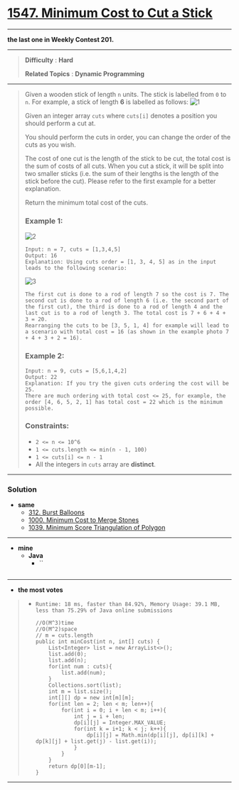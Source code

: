 # [1547. Minimum Cost to Cut a Stick](https://leetcode.com/problems/minimum-cost-to-cut-a-stick/)

---

**the last one in Weekly Contest 201.**

---

> **Difficulty** : **Hard**
>
> **Related Topics** : **Dynamic Programming**

---

> Given a wooden stick of length `n` units. The stick is labelled from `0` to `n`. For example, a stick of length **6** is labelled as follows:
> ![1](https://assets.leetcode.com/uploads/2020/07/21/statement.jpg)
>
> Given an integer array `cuts` where `cuts[i]` denotes a position you should perform a cut at.
>
> You should perform the cuts in order, you can change the order of the cuts as you wish.
>
> The cost of one cut is the length of the stick to be cut, the total cost is the sum of costs of all cuts. When you cut a stick, it will be split into two smaller sticks (i.e. the sum of their lengths is the length of the stick before the cut). Please refer to the first example for a better explanation.
>
> Return the minimum total cost of the cuts.
>
>
>
> ### Example 1:
> ![2](https://assets.leetcode.com/uploads/2020/07/23/e1.jpg)
> ```
> Input: n = 7, cuts = [1,3,4,5]
> Output: 16
> Explanation: Using cuts order = [1, 3, 4, 5] as in the input leads to the following scenario:
> ```
> ![3](https://assets.leetcode.com/uploads/2020/07/21/e11.jpg)
> ```
> The first cut is done to a rod of length 7 so the cost is 7. The second cut is done to a rod of length 6 (i.e. the second part of the first cut), the third is done to a rod of length 4 and the last cut is to a rod of length 3. The total cost is 7 + 6 + 4 + 3 = 20.
> Rearranging the cuts to be [3, 5, 1, 4] for example will lead to a scenario with total cost = 16 (as shown in the example photo 7 + 4 + 3 + 2 = 16).
> ```
>
> ### Example 2:
> ```
> Input: n = 9, cuts = [5,6,1,4,2]
> Output: 22
> Explanation: If you try the given cuts ordering the cost will be 25.
> There are much ordering with total cost <= 25, for example, the order [4, 6, 5, 2, 1] has total cost = 22 which is the minimum possible.
> ```
>
> ### Constraints:
> * `2 <= n <= 10^6`
> * `1 <= cuts.length <= min(n - 1, 100)`
> * `1 <= cuts[i] <= n - 1`
> * All the integers in `cuts` array are **distinct**.


---


### Solution
* **same**
  * [312. Burst Balloons](https://leetcode.com/problems/burst-balloons/)
  * [1000. Minimum Cost to Merge Stones](https://leetcode.com/problems/minimum-cost-to-merge-stones/)
  * [1039. Minimum Score Triangulation of Polygon](https://leetcode.com/problems/minimum-score-triangulation-of-polygon/)

---

* **mine**
  * **Java**
    * ``
      ```
      ```

---

* **the most votes**
>  * `Runtime: 18 ms, faster than 84.92%, Memory Usage: 39.1 MB, less than 75.29% of Java online submissions`
>    ```
>    //O(M^3)time
>    //O(M^2)space
>    // m = cuts.length
>    public int minCost(int n, int[] cuts) {
>        List<Integer> list = new ArrayList<>();
>        list.add(0);
>        list.add(n);
>        for(int num : cuts){
>            list.add(num);
>        }
>        Collections.sort(list);
>        int m = list.size();
>        int[][] dp = new int[m][m];
>        for(int len = 2; len < m; len++){
>            for(int i = 0; i + len < m; i++){
>                int j = i + len;
>                dp[i][j] = Integer.MAX_VALUE;
>                for(int k = i+1; k < j; k++){
>                    dp[i][j] = Math.min(dp[i][j], dp[i][k] + dp[k][j] + list.get(j) - list.get(i));
>                }
>            }
>        }
>        return dp[0][m-1];
>    }
>    ```

---
